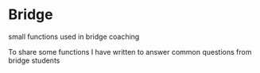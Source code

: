 # Bridge
small functions used in bridge coaching 

To share some functions I have written to answer common questions from bridge students
